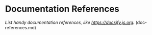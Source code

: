 # Documentation References

_List handy documentation references, like https://docsify.js.org._
(doc-references.md)
